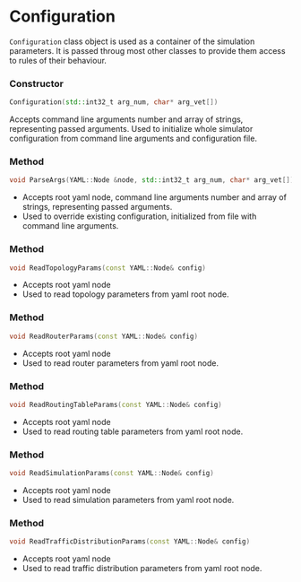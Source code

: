# Configuration

```Configuration``` class object is used as a container of the simulation parameters.
It is passed throug most other classes to provide them access to rules of their behaviour.

### Constructor 
```c++
Configuration(std::int32_t arg_num, char* arg_vet[])
```
Accepts command line arguments number and array of strings, representing passed arguments.
Used to initialize whole simulator configuration from command line arguments and configuration file.

### Method 
```c++ 
void ParseArgs(YAML::Node &node, std::int32_t arg_num, char* arg_vet[])
```
- Accepts root yaml node, command line arguments number and array of strings, representing passed arguments.
- Used to override existing configuration, initialized from file with command line arguments.

### Method 
```c++
void ReadTopologyParams(const YAML::Node& config)
```
- Accepts root yaml node
- Used to read topology parameters from yaml root node.

### Method
```c++ 
void ReadRouterParams(const YAML::Node& config)
```
- Accepts root yaml node
- Used to read router parameters from yaml root node.

### Method
```c++
void ReadRoutingTableParams(const YAML::Node& config)
```
- Accepts root yaml node
- Used to read routing table parameters from yaml root node.

### Method 
```c++
void ReadSimulationParams(const YAML::Node& config)
```
- Accepts root yaml node
- Used to read simulation parameters from yaml root node.

### Method 
```c++
void ReadTrafficDistributionParams(const YAML::Node& config)
```
- Accepts root yaml node
- Used to read traffic distribution parameters from yaml root node.
